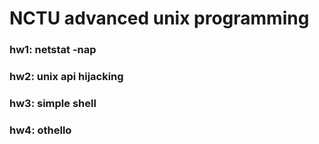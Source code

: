 # NCTU advanced unix programming

### hw1: netstat -nap
### hw2: unix api hijacking
### hw3: simple shell
### hw4: othello
